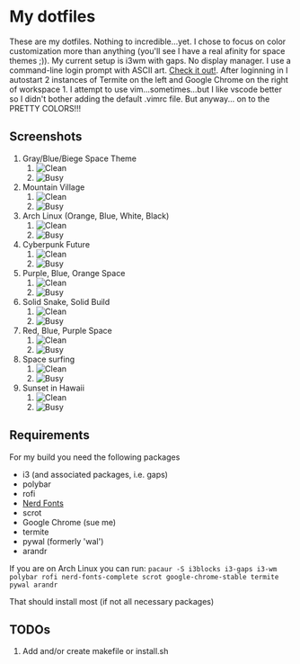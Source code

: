 # My dotfiles

These are my dotfiles. Nothing to incredible...yet. I chose to focus on color customization more than anything (you'll see I have a real afinity for space themes ;)). My current setup is i3wm with gaps. No display manager. I use a command-line login prompt with ASCII art. [Check it out!](https://github.com/eHoward1996/dotfiles/blob/master/individual_dots/etc.issue). After loginning in I autostart 2 instances of Termite on the left and Google Chrome on the right of workspace 1. I attempt to use vim...sometimes...but I like vscode better so I didn't bother adding the default .vimrc file. But anyway... on to the PRETTY COLORS!!!

## Screenshots

1. Gray/Blue/Biege Space Theme
    1. ![Clean](https://github.com/eHoward1996/dotfiles/blob/master/Pictures/Screenshots/2018-09-18_22:33:07.png)
    2. ![Busy](https://github.com/eHoward1996/dotfiles/blob/master/Pictures/Screenshots/2018-09-18_22:31:34.png)
2. Mountain Village
    1. ![Clean](https://github.com/eHoward1996/dotfiles/blob/master/Pictures/Screenshots/2018-09-18_22:34:17.png)
    2. ![Busy](https://github.com/eHoward1996/dotfiles/blob/master/Pictures/Screenshots/2018-09-18_22:31:06.png)
3. Arch Linux (Orange, Blue, White, Black)
    1. ![Clean](https://github.com/eHoward1996/dotfiles/blob/master/Pictures/Screenshots/2018-09-18_22:34:08.png)
    2. ![Busy](https://github.com/eHoward1996/dotfiles/blob/master/Pictures/Screenshots/2018-09-18_22:30:48.png)
4. Cyberpunk Future
    1. ![Clean](https://github.com/eHoward1996/dotfiles/blob/master/Pictures/Screenshots/2018-09-18_22:33:19.png)
    2. ![Busy](https://github.com/eHoward1996/dotfiles/blob/master/Pictures/Screenshots/2018-09-18_22:30:17.png)
5. Purple, Blue, Orange Space
    1. ![Clean](https://github.com/eHoward1996/dotfiles/blob/master/Pictures/Screenshots/2018-09-18_22:33:27.png)
    2. ![Busy](https://github.com/eHoward1996/dotfiles/blob/master/Pictures/Screenshots/2018-09-18_22:31:24.png)
6. Solid Snake, Solid Build 
    1. ![Clean](https://github.com/eHoward1996/dotfiles/blob/master/Pictures/Screenshots/2018-09-18_22:33:46.png)
    2. ![Busy](https://github.com/eHoward1996/dotfiles/blob/master/Pictures/Screenshots/2018-09-18_22:32:09.png)
7. Red, Blue, Purple Space
    1. ![Clean](https://github.com/eHoward1996/dotfiles/blob/master/Pictures/Screenshots/2018-09-18_22:33:33.png)
    2. ![Busy](https://github.com/eHoward1996/dotfiles/blob/master/Pictures/Screenshots/2018-09-18_22:32:17.png)
8. Space surfing
    1. ![Clean](https://github.com/eHoward1996/dotfiles/blob/master/Pictures/Screenshots/2018-09-18_22:33:37.png)
    2. ![Busy](https://github.com/eHoward1996/dotfiles/blob/master/Pictures/Screenshots/2018-09-18_22:31:41.png)
9. Sunset in Hawaii
    1. ![Clean](https://github.com/eHoward1996/dotfiles/blob/master/Pictures/Screenshots/2018-09-18_22:33:42.png)
    2. ![Busy](https://github.com/eHoward1996/dotfiles/blob/master/Pictures/Screenshots/2018-09-18_22:30:57.png)

## Requirements

For my build you need the following packages

* i3 (and associated packages, i.e. gaps)
* polybar
* rofi
* [Nerd Fonts](https://github.com/ryanoasis/nerd-fonts)
* scrot
* Google Chrome (sue me)
* termite
* pywal (formerly 'wal')
* arandr

If you are on Arch Linux you can run:
`pacaur -S i3blocks i3-gaps i3-wm polybar rofi nerd-fonts-complete scrot google-chrome-stable termite pywal arandr`

That should install most (if not all necessary packages)

## TODOs

1. Add and/or create makefile or install.sh